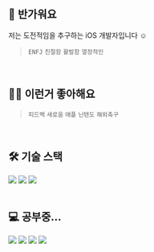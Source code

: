 ## 👋 반가워요
저는 도전적임을 추구하는 iOS 개발자입니다 ☺️
> `ENFJ` `친절함` `활발함` `열정적인` 
<br>

## 💁🏻 이런거 좋아해요
> `피드백` `새로움` `애플` `닌텐도` `해외축구` 
<br>

## 🛠️ 기술 스택
<img src="https://img.shields.io/badge/Swift-F05138?style=flat&logo=Swift&logoColor=white"> <img src="https://img.shields.io/badge/Git-F05032?style=flat&logo=Git&logoColor=white"> <img src="https://img.shields.io/badge/C++-00599C?style=flat&logo=C%2B%2B&logoColor=white">
<br>
<br>

## 💻 공부중...
<img src="https://img.shields.io/badge/Figma-F24E1E?style=flat&logo=Figma&logoColor=white"> <img src="https://img.shields.io/badge/Firebase-FFCA28?style=flat&logo=Firebase&logoColor=white"> <img src="https://img.shields.io/badge/Docker-2496ED?style=flat&logo=Docker&logoColor=white"> <img src="https://img.shields.io/badge/Python-3776AB?style=flat&logo=Python&logoColor=white">
    
